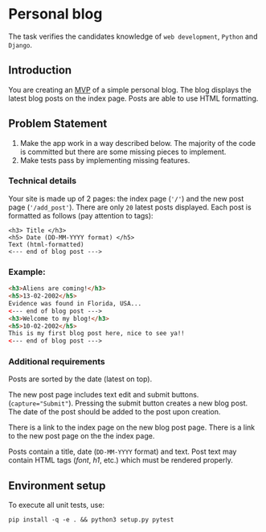 # Personal blog

The task verifies the candidates knowledge of `web development`, `Python` and `Django`.

## Introduction
You are creating an [MVP](https://en.wikipedia.org/wiki/Minimum_viable_product) of a simple personal blog. The blog displays the latest blog posts on the index page. Posts are able to use HTML formatting.

## Problem Statement

1. Make the app work in a way described below. The majority of the code is committed but there are some missing pieces to implement.
2. Make tests pass by implementing missing features.


### Technical details
Your site is made up of 2 pages: the index page (`'/'`) and the new post page (`'/add_post'`).
There are only `20` latest posts displayed. Each post is formatted as follows (pay attention to <h> tags): 
```
<h3> Title </h3>
<h5> Date (DD-MM-YYYY format) </h5>
Text (html-formatted)
<--- end of blog post --->
```
### Example:

```html
<h3>Aliens are coming!</h3>
<h5>13-02-2002</h5>
Evidence was found in Florida, USA...
<--- end of blog post --->
<h3>Welcome to my blog!</h3>
<h5>10-02-2002</h5>
This is my first blog post here, nice to see ya!!
<--- end of blog post --->
```

### Additional requirements
Posts are sorted by the date (latest on top).

The new post page includes text edit and submit buttons. (`capture="Submit"`). Pressing the submit button creates a new blog post. The date of the post should be added to the post upon creation.

There is a link to the index page on the new blog post page.
There is a link to the new post page on the the index page.

Posts contain a title, date (`DD-MM-YYYY` format) and text. Post text may contain HTML tags (*font*, *h1*, etc.) which must be rendered properly.

## Environment setup

To execute all unit tests, use:

    pip install -q -e . && python3 setup.py pytest

